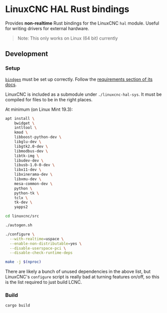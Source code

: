 # LinuxCNC HAL Rust bindings

Provides **non-realtime** Rust bindings for the LinuxCNC `hal` module. Useful for writing drivers for external hardware.

> Note: This only works on Linux (64 bit) currently

## Development

### Setup

[`bindgen`](https://github.com/rust-lang/rust-bindgen) must be set up correctly. Follow the [requirements section of its docs](https://rust-lang.github.io/rust-bindgen/requirements.html).

LinuxCNC is included as a submodule under `./linuxcnc-hal-sys`. It must be compiled for files to be in the right places.

At minimum (on Linux Mint 19.3):

```bash
apt install \
    bwidget \
    intltool \
    kmod \
    libboost-python-dev \
    libglu-dev \
    libgtk2.0-dev \
    libmodbus-dev \
    libtk-img \
    libudev-dev \
    libusb-1.0-0-dev \
    libx11-dev \
    libxinerama-dev \
    libxmu-dev \
    mesa-common-dev \
    python \
    python-tk \
    tclx \
    tk-dev \
    yapps2

cd linuxcnc/src

./autogen.sh

./configure \
  --with-realtime=uspace \
  --enable-non-distributable=yes \
  --disable-userspace-pci \
  --disable-check-runtime-deps

make -j $(nproc)
```

There are likely a bunch of unused dependencies in the above list, but LinuxCNC's `configure` script is really bad at turning features on/off, so this is the list required to just build LCNC.

### Build

```bash
cargo build
```
